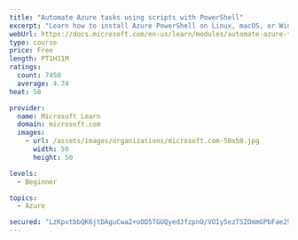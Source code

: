 ```yaml
---
title: "Automate Azure tasks using scripts with PowerShell"
excerpt: "Learn how to install Azure PowerShell on Linux, macOS, or Windows and then connect to Azure and manage your resources."
webUrl: https://docs.microsoft.com/en-us/learn/modules/automate-azure-tasks-with-powershell/
type: course
price: Free
length: PT1H11M
ratings:
  count: 7450
  average: 4.74
heat: 58

provider:
  name: Microsoft Learn
  domain: microsoft.com
  images:
    - url: /assets/images/organizations/microsoft.com-50x50.jpg
      width: 50
      height: 50

levels:
  - Beginner

topics:
  - Azure

secured: "LzKpxtbbQK6jtDAguCwa2+oOD5TGUQyedJfzpnO/VOIy5ezTSZOmmGPbFae296JRfDe8GUMkm0T5naERIM1p21R4HfcRs0sRqiYLUa9S5c4rs+8sRcy/SVYxy+YjVc8L93JPFt7LzcQskYzrcnv8SLFVjkdF+46b632WmYa5iKdfVKQECh9czOcrt5WhpdoENmSEEDQ5+Lrx/G97V3t9ds9QDiQYBkd/RbEnW4+AwEJITGP9/FjRtkgAxB+xjRkn3Wg0F5dw8avTQL09UOleSLVNYyzmgMDO+8MJJ9LfkpSdqLUGJogrM0U09poo/sGMo5K7oonhAObS5LBPwGoKE1YgUXLEruYp6dHzgT7BtDg+qXA9rKtSsSz0XWITw6WyEIv9yEXD5qlXd0jEkvV8pLVwzBYkCJLpjPVfdm2LEmw=;WujE2Mc//Wu6FKMs0GJrbw=="
---
```



